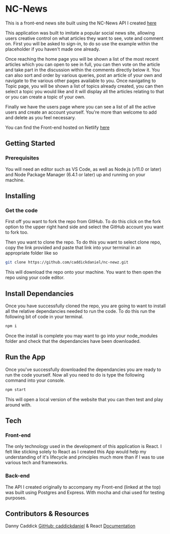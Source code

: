 # NC-News

This is a front-end news site built using the NC-News API I created [here](https://github.com/caddickdaniel/BE2-NC-Knews)

This application was built to imitate a popular social news site, allowing users creative control on what articles they want to see, vote and comment on. First you will be asked to sign-in, to do so use the example within the placeholder if you haven't made one already.

Once reaching the home page you will be shown a list of the most recent articles which you can open to see in full, you can then vote on the article and take part in the discussion within the comments directly below it. You can also sort and order by various queries, post an article of your own and navigate to the various other pages available to you. Once navigating to Topic page, you will be shown a list of topics already created, you can then select a topic you would like and it will display all the articles relating to that or you can create a topic of your own.

Finally we have the users page where you can see a list of all the active users and create an account yourself. You're more than welcome to add and delete as you feel necessary.

You can find the Front-end hosted on Netlify [here](https://nc-newz.netlify.com/)

## Getting Started

### Prerequisites

You will need an editor such as VS Code, as well as Node.js (v11.0 or later) and Node Package Manager (6.4.1 or later) up and running on your machine.

## Installing

### Get the code

First off you want to fork the repo from GitHub. To do this click on the fork option to the upper right hand side and select the GitHub account you want to fork too.

Then you want to clone the repo. To do this you want to select clone repo, copy the link provided and paste that link into your terminal in an appropriate folder like so

```bash
git clone https://github.com/caddickdaniel/nc-newz.git
```

This will download the repo onto your machine. You want to then open the repo using your code editor.

## Install Dependancies

Once you have successfully cloned the repo, you are going to want to install all the relative dependancies needed to run the code. To do this run the following bit of code in your terminal.

```bash
npm i
```

Once the install is complete you may want to go into your node_modules folder and check that the dependancies have been downloaded.

## Run the App

Once you've successfully downloaded the dependancies you are ready to run the code yourself. Now all you need to do is type the following command into your console.

```bash
npm start
```

This will open a local version of the website that you can then test and play around with.

## Tech

### Front-end

The only technology used in the development of this application is React. I felt like sticking solely to React as I created this App would help my understanding of it's lifecycle and principles much more than if I was to use various tech and frameworks.

### Back-end

The API I created originally to accompany my Front-end (linked at the top) was built using Postgres and Express. With mocha and chai used for testing purposes.

## Contributors & Resources

Danny Caddick [GitHub: caddickdaniel](https://github.com/caddickdaniel) &
React [Documentation](https://reactjs.org/docs/hello-world.html)
